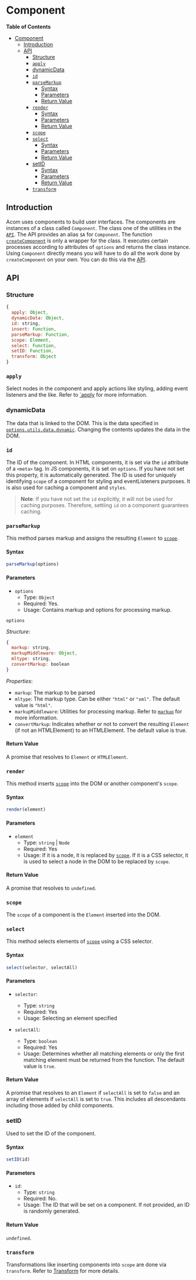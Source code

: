 # Component

__Table of Contents__

- [Component](#component)
  - [Introduction](#introduction)
  - [API](#api)
    - [Structure](#structure)
    - [`apply`](#apply)
    - [dynamicData](#dynamicdata)
    - [`id`](#id)
    - [`parseMarkup`](#parsemarkup)
      - [Syntax](#syntax)
      - [Parameters](#parameters)
      - [Return Value](#return-value)
    - [`render`](#render)
      - [Syntax](#syntax-1)
      - [Parameters](#parameters-1)
      - [Return Value](#return-value-1)
    - [`scope`](#scope)
    - [`select`](#select)
      - [Syntax](#syntax-2)
      - [Parameters](#parameters-2)
      - [Return Value](#return-value-2)
    - [setID](#setid)
      - [Syntax](#syntax-3)
      - [Parameters](#parameters-3)
      - [Return Value](#return-value-3)
    - [`transform`](#transform)

## Introduction

Acom uses components to build user interfaces. The components are instances of a class called `Component`. The class one of the utilities in the [`API`](../api.md). The API provides an alias `$A` for `Component`. The function [`createComponent`](../api.md#create-component) is only a wrapper for the class. It executes certain processes according to attributes of `options` and returns the class instance. Using `Component` directly means you will have to do all the work done by `createComponent` on your own. You can do this via the [API](#api).

## API

### Structure

```js
{
  apply: Object,
  dynamicData: Object,
  id: string,
  insert: Function,
  parseMarkup: Function,
  scope: Element,
  select: Function,
  setID: Function,
  transform: Object
}
```

### `apply`

Select nodes in the component and apply actions like styling, adding event listeners and the like. Refer to [`apply](./apply.md) for more information.

### dynamicData

The data that is linked to the DOM. This is the data specified in [`options.utils.data.dynamic`](../create-component/utils.md#dynamic-data). Changing the contents updates the data in the DOM.

### `id`

The ID of the component. In HTML components, it is set via the `id` attribute of a `<meta>` tag. In JS components, it is set on `options`. If you have not set this property, it is automatically generated. The ID is used for uniquely identifying `scope` of a component for styling and eventListeners purposes. It is also used for caching a component and `styles`.

> __Note__: If you have not set the `id` explicitly, it will not be used for caching purposes. Therefore, settiing `id` on a component guarantees caching.

### `parseMarkup`

This method parses markup and assigns the resulting `Element` to [`scope`](#scope).

#### Syntax

```js
parseMarkup(options)
```

#### Parameters

- `options`
  - Type: `Object`
  - Required: Yes.
  - Usage: Contains markup and options for processing markup.

`options`

_Structure_:

```js
{
  markup: string,
  markupMiddleware: Object,
  mltype: string,
  convertMarkup: boolean
}
```

_Properties_:

- `markup`: The markup to be parsed
- `mltype`: The markup type. Can be either `"html"` or `"xml"`. The default value is `"html"`.
- `markupMiddleware`: Utilities for processing markup. Refer to [`markup`](../create-component/middleware.md) for more information.
- `convertMarkup`: Indicates whether or not to convert the resulting `Element` (if not an HTMLElement) to an HTMLElement. The default value is true.

#### Return Value

A promise that resolves to `Element` or `HTMLElement`.

### `render`

This method inserts [`scope`](#scope) into the DOM or another component's `scope`.

#### Syntax

```js
render(element)
```

#### Parameters

- `element`
  - Type: `string` | `Node`
  - Required: Yes
  - Usage: If it is a node, it is replaced by [`scope`](#scope). If it is a CSS selector, it is used to select a node in the DOM to be replaced by `scope`.

#### Return Value

A promise that resolves to `undefined`.

### `scope`

The `scope` of a component is the `Element` inserted into the DOM.

### `select`

This method selects elements of [`scope`](#scope) using a CSS selector.

#### Syntax

```js
select(selector, selectAll)
```

#### Parameters

- `selector`:
  - Type: `string`
  - Required: Yes
  - Usage: Selecting an element specified

- `selectAll`:
  - Type: `boolean`
  - Required: Yes
  - Usage: Determines whether all matching elements or only the first matching element must be returned from the function. The default value is `true`.

#### Return Value

A promise that resolves to an `Element` if `selectAll` is set to `false` and an array of elements if `selectAll` is set to `true`. This includes all descendants including those added by child components.

### setID

Used to set the ID of the component.

#### Syntax

```js
setID(id)
```

#### Parameters

- `id`:
  - Type: `string`
  - Required: No.
  - Usage: The ID that will be set on a component. If not provided, an ID is randomly generated.

#### Return Value

`undefined`.

### `transform`

Transformations like inserting components into `scope` are done via `transform`. Refer to [Transform](transform.md) for more details.
